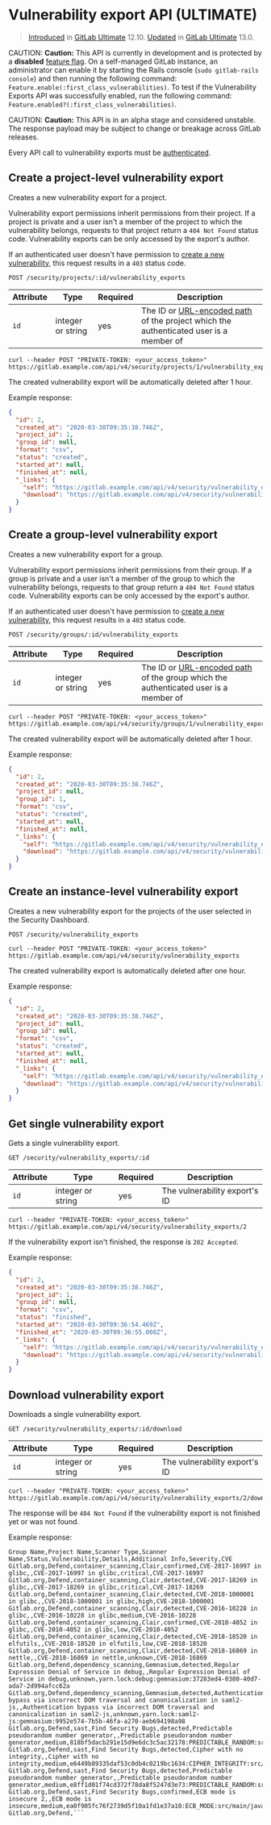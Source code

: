 # Vulnerability export API **(ULTIMATE)**

> [Introduced](https://gitlab.com/gitlab-org/gitlab/issues/197494) in [GitLab Ultimate](https://about.gitlab.com/pricing/) 12.10. [Updated](https://gitlab.com/gitlab-org/gitlab/-/merge_requests/30397) in [GitLab Ultimate](https://about.gitlab.com/pricing/) 13.0.

CAUTION: **Caution:**
This API is currently in development and is protected by a **disabled**
[feature flag](../development/feature_flags/index.md).
On a self-managed GitLab instance, an administrator can enable it by starting the Rails console
(`sudo gitlab-rails console`) and then running the following command: `Feature.enable(:first_class_vulnerabilities)`.
To test if the Vulnerability Exports API was successfully enabled, run the following command:
`Feature.enabled?(:first_class_vulnerabilities)`.

CAUTION: **Caution:**
This API is in an alpha stage and considered unstable.
The response payload may be subject to change or breakage
across GitLab releases.

Every API call to vulnerability exports must be [authenticated](README.md#authentication).

## Create a project-level vulnerability export

Creates a new vulnerability export for a project.

Vulnerability export permissions inherit permissions from their project. If a project is
private and a user isn't a member of the project to which the vulnerability
belongs, requests to that project return a `404 Not Found` status code.
Vulnerability exports can be only accessed by the export's author.

If an authenticated user doesn't have permission to
[create a new vulnerability](../user/permissions.md#project-members-permissions),
this request results in a `403` status code.

```plaintext
POST /security/projects/:id/vulnerability_exports
```

| Attribute           | Type              | Required   | Description                                                                                                                  |
| ------------------- | ----------------- | ---------- | -----------------------------------------------------------------------------------------------------------------------------|
| `id`                | integer or string | yes        | The ID or [URL-encoded path](README.md#namespaced-path-encoding) of the project which the authenticated user is a member of |

```shell
curl --header POST "PRIVATE-TOKEN: <your_access_token>" https://gitlab.example.com/api/v4/security/projects/1/vulnerability_exports
```

The created vulnerability export will be automatically deleted after 1 hour.

Example response:

```json
{
  "id": 2,
  "created_at": "2020-03-30T09:35:38.746Z",
  "project_id": 1,
  "group_id": null,
  "format": "csv",
  "status": "created",
  "started_at": null,
  "finished_at": null,
  "_links": {
    "self": "https://gitlab.example.com/api/v4/security/vulnerability_exports/2",
    "download": "https://gitlab.example.com/api/v4/security/vulnerability_exports/2/download"
  }
}
```

## Create a group-level vulnerability export

Creates a new vulnerability export for a group.

Vulnerability export permissions inherit permissions from their group. If a group is
private and a user isn't a member of the group to which the vulnerability
belongs, requests to that group return a `404 Not Found` status code.
Vulnerability exports can be only accessed by the export's author.

If an authenticated user doesn't have permission to
[create a new vulnerability](../user/permissions.md#group-members-permissions),
this request results in a `403` status code.

```plaintext
POST /security/groups/:id/vulnerability_exports
```

| Attribute           | Type              | Required   | Description                                                                                                                  |
| ------------------- | ----------------- | ---------- | -----------------------------------------------------------------------------------------------------------------------------|
| `id`                | integer or string | yes        | The ID or [URL-encoded path](README.md#namespaced-path-encoding) of the group which the authenticated user is a member of |

```shell
curl --header POST "PRIVATE-TOKEN: <your_access_token>" https://gitlab.example.com/api/v4/security/groups/1/vulnerability_exports
```

The created vulnerability export will be automatically deleted after 1 hour.

Example response:

```json
{
  "id": 2,
  "created_at": "2020-03-30T09:35:38.746Z",
  "project_id": null,
  "group_id": 1,
  "format": "csv",
  "status": "created",
  "started_at": null,
  "finished_at": null,
  "_links": {
    "self": "https://gitlab.example.com/api/v4/security/vulnerability_exports/2",
    "download": "https://gitlab.example.com/api/v4/security/vulnerability_exports/2/download"
  }
}
```

## Create an instance-level vulnerability export

Creates a new vulnerability export for the projects of the user selected in the Security Dashboard.

```plaintext
POST /security/vulnerability_exports
```

```shell
curl --header POST "PRIVATE-TOKEN: <your_access_token>" https://gitlab.example.com/api/v4/security/vulnerability_exports
```

The created vulnerability export is automatically deleted after one hour.

Example response:

```json
{
  "id": 2,
  "created_at": "2020-03-30T09:35:38.746Z",
  "project_id": null,
  "group_id": null,
  "format": "csv",
  "status": "created",
  "started_at": null,
  "finished_at": null,
  "_links": {
    "self": "https://gitlab.example.com/api/v4/security/vulnerability_exports/2",
    "download": "https://gitlab.example.com/api/v4/security/vulnerability_exports/2/download"
  }
}
```

## Get single vulnerability export

Gets a single vulnerability export.

```plaintext
GET /security/vulnerability_exports/:id
```

| Attribute | Type | Required | Description |
| --------- | ---- | -------- | ----------- |
| `id` | integer or string | yes | The vulnerability export's ID |

```shell
curl --header "PRIVATE-TOKEN: <your_access_token>" https://gitlab.example.com/api/v4/security/vulnerability_exports/2
```

If the vulnerability export isn't finished, the response is `202 Accepted`.

Example response:

```json
{
  "id": 2,
  "created_at": "2020-03-30T09:35:38.746Z",
  "project_id": 1,
  "group_id": null,
  "format": "csv",
  "status": "finished",
  "started_at": "2020-03-30T09:36:54.469Z",
  "finished_at": "2020-03-30T09:36:55.008Z",
  "_links": {
    "self": "https://gitlab.example.com/api/v4/security/vulnerability_exports/2",
    "download": "https://gitlab.example.com/api/v4/security/vulnerability_exports/2/download"
  }
}
```

## Download vulnerability export

Downloads a single vulnerability export.

```plaintext
GET /security/vulnerability_exports/:id/download
```

| Attribute | Type | Required | Description |
| --------- | ---- | -------- | ----------- |
| `id` | integer or string | yes | The vulnerability export's ID |

```shell
curl --header "PRIVATE-TOKEN: <your_access_token>" https://gitlab.example.com/api/v4/security/vulnerability_exports/2/download
```

The response will be `404 Not Found` if the vulnerability export is not finished yet or was not found.

Example response:

```csv
Group Name,Project Name,Scanner Type,Scanner Name,Status,Vulnerability,Details,Additional Info,Severity,CVE
Gitlab.org,Defend,container_scanning,Clair,confirmed,CVE-2017-16997 in glibc,,CVE-2017-16997 in glibc,critical,CVE-2017-16997
Gitlab.org,Defend,container_scanning,Clair,detected,CVE-2017-18269 in glibc,,CVE-2017-18269 in glibc,critical,CVE-2017-18269
Gitlab.org,Defend,container_scanning,Clair,detected,CVE-2018-1000001 in glibc,,CVE-2018-1000001 in glibc,high,CVE-2018-1000001
Gitlab.org,Defend,container_scanning,Clair,detected,CVE-2016-10228 in glibc,,CVE-2016-10228 in glibc,medium,CVE-2016-10228
Gitlab.org,Defend,container_scanning,Clair,confirmed,CVE-2010-4052 in glibc,,CVE-2010-4052 in glibc,low,CVE-2010-4052
Gitlab.org,Defend,container_scanning,Clair,detected,CVE-2018-18520 in elfutils,,CVE-2018-18520 in elfutils,low,CVE-2018-18520
Gitlab.org,Defend,container_scanning,Clair,detected,CVE-2018-16869 in nettle,,CVE-2018-16869 in nettle,unknown,CVE-2018-16869
Gitlab.org,Defend,dependency_scanning,Gemnasium,detected,Regular Expression Denial of Service in debug,,Regular Expression Denial of Service in debug,unknown,yarn.lock:debug:gemnasium:37283ed4-0380-40d7-ada7-2d994afcc62a
Gitlab.org,Defend,dependency_scanning,Gemnasium,detected,Authentication bypass via incorrect DOM traversal and canonicalization in saml2-js,,Authentication bypass via incorrect DOM traversal and canonicalization in saml2-js,unknown,yarn.lock:saml2-js:gemnasium:9952e574-7b5b-46fa-a270-aeb694198a98
Gitlab.org,Defend,sast,Find Security Bugs,detected,Predictable pseudorandom number generator,,Predictable pseudorandom number generator,medium,818bf5dacb291e15d9e6dc3c5ac32178:PREDICTABLE_RANDOM:src/main/java/com/gitlab/security_products/tests/App.java:47
Gitlab.org,Defend,sast,Find Security Bugs,detected,Cipher with no integrity,,Cipher with no integrity,medium,e6449b89335daf53c0db4c0219bc1634:CIPHER_INTEGRITY:src/main/java/com/gitlab/security_products/tests/App.java:29
Gitlab.org,Defend,sast,Find Security Bugs,detected,Predictable pseudorandom number generator,,Predictable pseudorandom number generator,medium,e8ff1d01f74cd372f78da8f5247d3e73:PREDICTABLE_RANDOM:src/main/java/com/gitlab/security_products/tests/App.java:41
Gitlab.org,Defend,sast,Find Security Bugs,confirmed,ECB mode is insecure 2,,ECB mode is insecure,medium,ea0f905fc76f2739d5f10a1fd1e37a10:ECB_MODE:src/main/java/com/gitlab/security_products/tests/App.java:29
Gitlab.org,Defend,```
